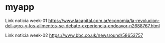 # myapp 

Link noticia week-01
https://www.lacapital.com.ar/economia/la-revolucion-del-agro-y-los-alimentos-se-debate-experiencia-endeavor-n2688767.html

Link noticia week-02
https://www.bbc.co.uk/newsround/58653757